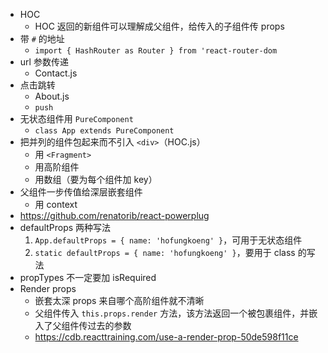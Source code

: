 - HOC
    - HOC 返回的新组件可以理解成父组件，给传入的子组件传 props
- 带 `#` 的地址
    - `import { HashRouter as Router } from 'react-router-dom`
- url 参数传递
    - Contact.js
- 点击跳转
    - About.js
    - `push`
- 无状态组件用 `PureComponent`
    - `class App extends PureComponent`
- 把并列的组件包起来而不引入 `<div>`（HOC.js）
    - 用 `<Fragment>`
    - 用高阶组件
    - 用数组（要为每个组件加 key）
- 父组件一步传值给深层嵌套组件
    - 用 context
- https://github.com/renatorib/react-powerplug
- defaultProps 两种写法
    1. `App.defaultProps = { name: 'hofungkoeng' }`，可用于无状态组件
    2. `static defaultProps = { name: 'hofungkoeng' }`，要用于 class 的写法
- propTypes 不一定要加 isRequired
- Render props
    - 嵌套太深 props 来自哪个高阶组件就不清晰
    - 父组件传入 `this.props.render` 方法，该方法返回一个被包裹组件，并嵌入了父组件传过去的参数
    - https://cdb.reacttraining.com/use-a-render-prop-50de598f11ce